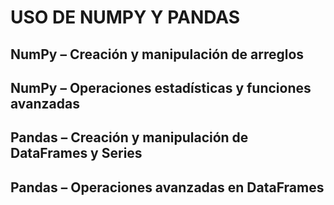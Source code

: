 # USO DE NUMPY Y PANDAS

## NumPy – Creación y manipulación de arreglos


## NumPy – Operaciones estadísticas y funciones avanzadas


## Pandas – Creación y manipulación de DataFrames y Series


## Pandas – Operaciones avanzadas en DataFrames


